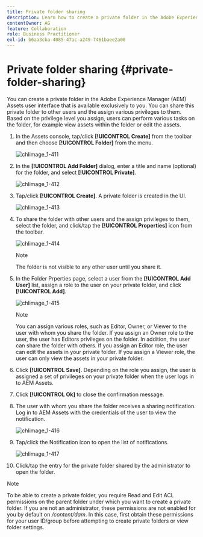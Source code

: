 ```yaml
---
title: Private folder sharing
description: Learn how to create a private folder in the Adobe Experience Manager (AEM) Assets and share it with other users and the assign various privileges to them.
contentOwner: AG
feature: Collaboration
role: Business Practitioner
exl-id: b6aa3cba-4085-47ac-a249-7461baee2a00
---
```

# Private folder sharing {#private-folder-sharing}

You can create a private folder in the Adobe Experience Manager (AEM) Assets user interface that is available exclusively to you. You can share this private folder to other users and the assign various privileges to them. Based on the privilege level you assign, users can perform various tasks on the folder, for example view assets within the folder or edit the assets.

1. In the Assets console, tap/click **[!UICONTROL Create]** from the toolbar and then choose **[!UICONTROL Folder]** from the menu.

   ![chlimage_1-411](assets/chlimage_1-411.png)

1. In the **[!UICONTROL Add Folder]** dialog, enter a title and name (optional) for the folder, and select **[!UICONTROL Private]**.

   ![chlimage_1-412](assets/chlimage_1-412.png)

1. Tap/click **[!UICONTROL Create]**. A private folder is created in the UI.

   ![chlimage_1-413](assets/chlimage_1-413.png)

1. To share the folder with other users and the assign privileges to them, select the folder, and click/tap the **[!UICONTROL Properties]** icon from the toolbar.

   ![chlimage_1-414](assets/chlimage_1-414.png)

   >[!NOTE]
   >
   >The folder is not visible to any other user until you share it.

1. In the Folder Prperties page, select a user from the **[!UICONTROL Add User]** list, assign a role to the user on your private folder, and click **[!UICONTROL Add]**.

   ![chlimage_1-415](assets/chlimage_1-415.png)

   >[!NOTE]
   >
   >You can assign various roles, such as Editor, Owner, or Viewer to the user with whom you share the folder. If you assign an Owner role to the user, the user has Editors privileges on the folder. In addition, the user can share the folder with others. If you assign an Editor role, the user can edit the assets in your private folder. If you assign a Viewer role, the user can only view the assets in your private folder.

1. Click **[!UICONTROL Save]**. Depending on the role you assign, the user is assigned a set of privileges on your private folder when the user logs in to AEM Assets.
1. Click **[!UICONTROL Ok]** to close the confirmation message.
1. The user with whom you share the folder receives a sharing notification. Log in to AEM Assets with the credentials of the user to view the notification.

   ![chlimage_1-416](assets/chlimage_1-416.png)

1. Tap/click the Notification icon to open the list of notifications.

   ![chlimage_1-417](assets/chlimage_1-417.png)

1. Click/tap the entry for the private folder shared by the administrator to open the folder.

>[!NOTE]
>
>To be able to create a private folder, you require Read and Edit ACL permissions on the parent folder under which you want to create a private folder. If you are not an administrator, these permissions are not enabled for you by default on */content/dam*. In this case, first obtain these permissions for your user ID/group before attempting to create private folders or view folder settings.
